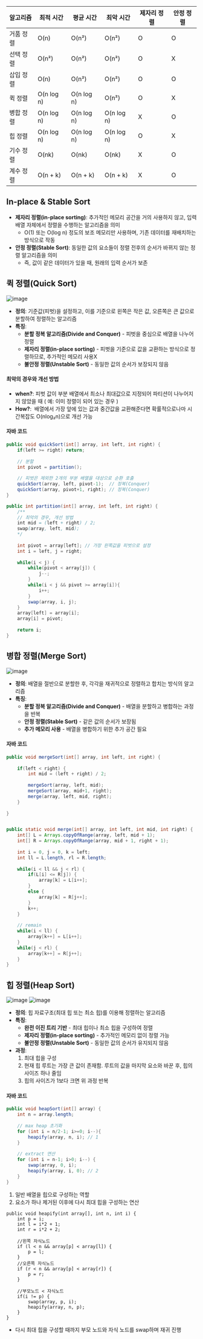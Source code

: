 | **알고리즘** | **최적 시간** | **평균 시간** | **최악 시간** | **제자리 정렬** | **안정 정렬** |
| --- | --- | --- | --- | --- | --- |
| 거품 정렬 | O(n) | O(n²) | O(n²) | O | O |
| 선택 정렬 | O(n²) | O(n²) | O(n²) | O | X |
| 삽입 정렬 | O(n) | O(n²) | O(n²) | O | O |
| 퀵 정렬 | O(n log n) | O(n log n) | O(n²) | O | X |
| 병합 정렬 | O(n log n) | O(n log n) | O(n log n) | X | O |
| 힙 정렬 | O(n log n) | O(n log n) | O(n log n) | O | X |
| 기수 정렬 | O(nk) | O(nk) | O(nk) | X | O |
| 계수 정렬 | O(n + k) | O(n + k) | O(n + k) | X | O |

## In-place & Stable Sort

-   **제자리 정렬(in-place sorting)**: 추가적인 메모리 공간을 거의 사용하지 않고, 입력 배열 자체에서 정렬을 수행하는 알고리즘을 의미
    -   O(1) 또는 O(log n) 정도의 보조 메모리만 사용하며, 기존 데이터를 재배치하는 방식으로 작동
-   **안정 정렬(Stable Sort)**: 동일한 값의 요소들이 정렬 전후의 순서가 바뀌지 않는 정렬 알고리즘을 의미
    -   즉, 값이 같은 데이터가 있을 때, 원래의 입력 순서가 보존

## 퀵 정렬(Quick Sort)

![image](https://blog.kakaocdn.net/dn/eHbP1a/btsJQJl5VaT/4fdKPC5AsrUjpLX0kohx5K/img.gif)

-   **정의**: 기준값(피벗)을 설정하고, 이를 기준으로 왼쪽은 작은 값, 오른쪽은 큰 값으로 분할하여 정렬하는 알고리즘
-   **특징**:
    -   **분할 정복 알고리즘(Divide and Conquer)** - 피벗을 중심으로 배열을 나누어 정렬
    -   **제자리 정렬(in-place sorting)** - 피벗을 기준으로 값을 교환하는 방식으로 정렬하므로, 추가적인 메모리 사용X
    -   **불안정 정렬(Unstable Sort)** - 동일한 값의 순서가 보장되지 않음

#### 최악의 경우와 개선 방법

-   **when?**: 피벗 값이 부분 배열에서 최소나 최대값으로 지정되어 파티션이 나누어지지 않았을 때 ( 예: 이미 정렬이 되어 있는 경우 )
-   **How?**:  배열에서 가장 앞에 있는 값과 중간값을 교환해준다면 확률적으로나마 시간복잡도 O(nlog₂n)으로 개선 가능

#### 자바 코드

```Java
public void quickSort(int[] array, int left, int right) {
    if(left >= right) return;
    
    // 분할 
    int pivot = partition(); 
    
    // 피벗은 제외한 2개의 부분 배열을 대상으로 순환 호출
    quickSort(array, left, pivot-1);  // 정복(Conquer)
    quickSort(array, pivot+1, right); // 정복(Conquer)
}

public int partition(int[] array, int left, int right) {
    /**
    // 최악의 경우, 개선 방법
    int mid = (left + right) / 2;
    swap(array, left, mid);
    */
    
    int pivot = array[left]; // 가장 왼쪽값을 피벗으로 설정
    int i = left, j = right;
    
    while(i < j) {
        while(pivot < array[j]) {
            j--;
        }
        while(i < j && pivot >= array[i]){
            i++;
        }
        swap(array, i, j);
    }
    array[left] = array[i];
    array[i] = pivot;
    
    return i;
}
```

## 병합 정렬(Merge Sort)

![image](https://blog.kakaocdn.net/dn/dQSKlQ/btsJQ3YUUce/ImOQY5cF2uALkCkDMA7VgK/img.gif)

-   **정의**: 배열을 절반으로 분할한 후, 각각을 재귀적으로 정렬하고 합치는 방식의 알고리즘
-   **특징**:
    -   **분할 정복 알고리즘(Divide and Conquer)** - 배열을 분할하고 병합하는 과정을 반복
    -   **안정 정렬(Stable Sort)** - 같은 값의 순서가 보장됨
    -   **추가 메모리 사용** - 배열을 병합하기 위한 추가 공간 필요

#### 자바 코드

```Java
public void mergeSort(int[] array, int left, int right) {
    
    if(left < right) {
        int mid = (left + right) / 2;
        
        mergeSort(array, left, mid);
        mergeSort(array, mid+1, right);
        merge(array, left, mid, right);
    }
    
}


public static void merge(int[] array, int left, int mid, int right) {
    int[] L = Arrays.copyOfRange(array, left, mid + 1);
    int[] R = Arrays.copyOfRange(array, mid + 1, right + 1);
    
    int i = 0, j = 0, k = left;
    int ll = L.length, rl = R.length;
    
    while(i < ll && j < rl) {
        if(L[i] <= R[j]) {
            array[k] = L[i++];
        }
        else {
            array[k] = R[j++];
        }
        k++;
    }
    
    // remain
    while(i < ll) {
        array[k++] = L[i++];
    }
    while(j < rl) {
        array[k++] = R[j++];
    }
}
```

## 힙 정렬(Heap Sort)

![image](https://img1.daumcdn.net/thumb/R1280x0/?scode=mtistory2&fname=https%3A%2F%2Fblog.kakaocdn.net%2Fdn%2FeEI4U9%2FbtsJQcbs7d5%2FakBgi5ITx5IwPjoKCdyqXk%2Fimg.png)
![image](https://img1.daumcdn.net/thumb/R1280x0/?scode=mtistory2&fname=https%3A%2F%2Fblog.kakaocdn.net%2Fdn%2FGEJ3o%2FbtsJQEkVlCE%2FEKaahwdl5krFkVKxpIkc4k%2Fimg.png)

-   **정의**: 힙 자료구조(최대 힙 또는 최소 힙)를 이용해 정렬하는 알고리즘
-   **특징**:
    -   **완전 이진 트리 기반** - 최대 힙이나 최소 힙을 구성하여 정렬
    -   **제자리 정렬(in-place sorting)** - 추가적인 메모리 없이 정렬 가능
    -   **불안정 정렬(Unstable Sort)** - 동일한 값의 순서가 유지되지 않음
-   **과정**:
    1.  최대 힙을 구성
    2.  현재 힙 루트는 가장 큰 값이 존재함. 루트의 값을 마지막 요소와 바꾼 후, 힙의 사이즈 하나 줄임
    3.  힙의 사이즈가 1보다 크면 위 과정 반복

#### 자바 코드

```Java
public void heapSort(int[] array) {
    int n = array.length;
    
    // max heap 초기화
    for (int i = n/2-1; i>=0; i--){
        heapify(array, n, i); // 1
    }
    
    // extract 연산
    for (int i = n-1; i>0; i--) {
        swap(array, 0, i); 
        heapify(array, i, 0); // 2
    }
}
```

1.  일반 배열을 힙으로 구성하는 역할
2.  요소가 하나 제거된 이후에 다시 최대 힙을 구성하는 연산

```
public void heapify(int array[], int n, int i) {
    int p = i;
    int l = i*2 + 1;
    int r = i*2 + 2;
    
    //왼쪽 자식노드
    if (l < n && array[p] < array[l]) {
        p = l;
    }
    //오른쪽 자식노드
    if (r < n && array[p] < array[r]) {
        p = r;
    }
    
    //부모노드 < 자식노드
    if(i != p) {
        swap(array, p, i);
        heapify(array, n, p);
    }
}
```

-   다시 최대 힙을 구성할 때까지 부모 노드와 자식 노드를 swap하며 재귀 진행